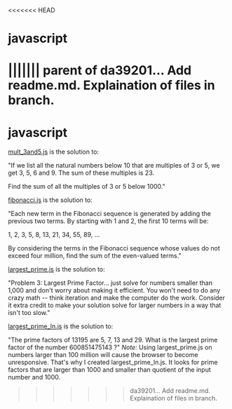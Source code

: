 <<<<<<< HEAD
# javascript
||||||| parent of da39201... Add readme.md. Explaination of files in branch.
=======
# javascript

[mult_3and5.js](https://github.com/ryanpaixao/javascript/blob/rawjs/mult_3and5.js) is the solution to:

  "If we list all the natural numbers below 10 that are multiples of 3 or 5, we get 3, 5, 6 and 9. The sum of these multiples is 23.

  Find the sum of all the multiples of 3 or 5 below 1000."
  
  
  
[fibonacci.js](https://github.com/ryanpaixao/javascript/blob/rawjs/fibonacci.js) is the solution to:
  
  "Each new term in the Fibonacci sequence is generated by adding the previous two terms. By starting with 1 and 2, the first 10 terms will be:

  1, 2, 3, 5, 8, 13, 21, 34, 55, 89, ...

  By considering the terms in the Fibonacci sequence whose values do not exceed four million, find the sum of the even-valued terms."



[largest_prime.js](https://github.com/ryanpaixao/javascript/blob/rawjs/largest_prime.js) is the solution to:

  "Problem 3: Largest Prime Factor... just solve for numbers smaller than 1,000 and don't worry about making it efficient. You won't need to do 
  any crazy math -- think iteration and make the computer do the work. Consider it extra credit to make your solution solve for larger numbers 
  in a way that isn't too slow."
  
  
  
  [largest_prime_ln.js](https://github.com/ryanpaixao/javascript/blob/rawjs/largest_prime_ln.js) is the solution to:
  
  "The prime factors of 13195 are 5, 7, 13 and 29. What is the largest prime factor of the number 600851475143 ?"
  *Note:* Using largest_prime.js on numbers larger than 100 million will cause the browser to become unresponsive. That's
  why I created largest_prime_ln.js. It looks for prime factors that are larger than 1000 and smaller than quotient of
  the input number and 1000.
>>>>>>> da39201... Add readme.md. Explaination of files in branch.
